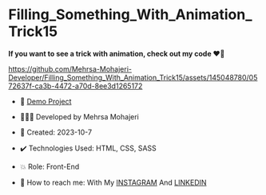 # Filling_Something_With_Animation_Trick15

**If you want to see a trick with animation, check out my code ♥️👀**

https://github.com/Mehrsa-Mohajeri-Developer/Filling_Something_With_Animation_Trick15/assets/145048780/0572637f-ca3b-4472-a70d-8ee3d1265172

- 🔗 [Demo Project](https://mehrsa-mohajeri-developer.github.io/Filling_Something_With_Animation_Trick15/)
  
- 👩🏻‍💻 Developed by Mehrsa Mohajeri

- 📆 Created: 2023-10-7

- ✔️ Technologies Used: HTML, CSS, SASS

- 💥 Role: Front-End

- 📲 How to reach me: With My [INSTAGRAM](https://www.instagram.com/mehrsa_mohajeri_developer) And [LINKEDIN](https://www.linkedin.com/in/mehrsa-mohajeri-developer)
